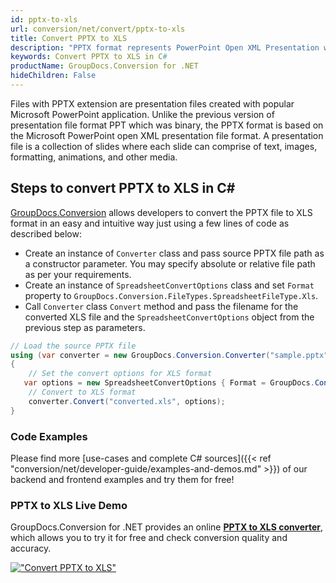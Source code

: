 ```yaml
---
id: pptx-to-xls
url: conversion/net/convert/pptx-to-xls
title: Convert PPTX to XLS
description: "PPTX format represents PowerPoint Open XML Presentation with .pptx extension. Learn how to convert PPTX to XLS file programmatically in C# language using GroupDocs.Conversion for .NET library."
keywords: Convert PPTX to XLS in C#
productName: GroupDocs.Conversion for .NET
hideChildren: False
---
```


Files with PPTX extension are presentation files created with popular Microsoft PowerPoint application. Unlike the previous version of presentation file format PPT which was binary, the PPTX format is based on the Microsoft PowerPoint open XML presentation file format. A presentation file is a collection of slides where each slide can comprise of text, images, formatting, animations, and other media.

## Steps to convert PPTX to XLS in C#

[GroupDocs.Conversion](https://products.groupdocs.com/conversion/net) allows developers to convert the PPTX file to XLS format in an easy and intuitive way just using a few lines of code as described below:

* Create an instance of `Converter` class and pass source PPTX file path as a constructor parameter. You may specify absolute or relative file path as per your requirements. 
* Create an instance of `SpreadsheetConvertOptions` class and set `Format` property to `GroupDocs.Conversion.FileTypes.SpreadsheetFileType.Xls`.
* Call `Converter` class `Convert` method and pass the filename for the converted XLS file and the `SpreadsheetConvertOptions` object from the previous step as parameters.

```csharp
// Load the source PPTX file
using (var converter = new GroupDocs.Conversion.Converter("sample.pptx"))
{
    // Set the convert options for XLS format
   var options = new SpreadsheetConvertOptions { Format = GroupDocs.Conversion.FileTypes.SpreadsheetFileType.Xls };
    // Convert to XLS format
    converter.Convert("converted.xls", options);
}
```

### Code Examples

Please find more [use-cases and complete C# sources]({{< ref "conversion/net/developer-guide/examples-and-demos.md" >}}) of our backend and frontend examples and try them for free!

### PPTX to XLS Live Demo

GroupDocs.Conversion for .NET provides an online [**PPTX to XLS converter**](https://products.groupdocs.app/conversion/pptx-to-xls), which allows you to try it for free and check conversion quality and accuracy.

[!["Convert PPTX to XLS"](conversion/net/images/convert-to-xls/convert-pptx-to-xls.png)](https://products.groupdocs.app/conversion/pptx-to-xls)